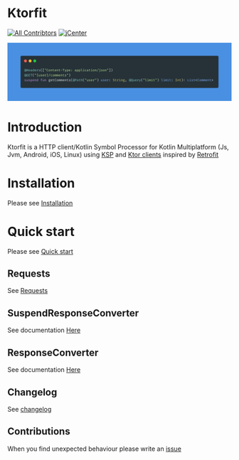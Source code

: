 <h1>Ktorfit</h1>

[![All Contribtors](https://img.shields.io/badge/Maven-Central-download.svg?style=flat-square)](https://mvnrepository.com/artifact/de.jensklingenberg.ktorfit)
[![jCenter](https://img.shields.io/badge/Apache-2.0-green.svg)](https://github.com/Foso/Ktorfit/blob/master/LICENSE)

<p align="center">
  <img src ="https://raw.githubusercontent.com/Foso/Experimental/master/carbon.png"  />
</p>

# Introduction
Ktorfit is a HTTP client/Kotlin Symbol Processor for Kotlin Multiplatform (Js, Jvm, Android, iOS, Linux) using [KSP](https://github.com/google/ksp) and [Ktor clients](https://ktor.io/docs/getting-started-ktor-client.html) inspired by [Retrofit](https://square.github.io/retrofit/)

# Installation
Please see [Installation](./installation.md)

# Quick start
Please see [Quick start](./quick-start.md)

## Requests
See [Requests](./requests.md)

## SuspendResponseConverter
See documentation [Here](./suspendresponseconverter.md)


## ResponseConverter

See documentation [Here](./responseconverter.md)

## Changelog
See [changelog](./CHANGELOG.md)


## Contributions
When you find unexpected behaviour please write an [issue](https://github.com/Foso/Ktorfit/issues/new/choose)
